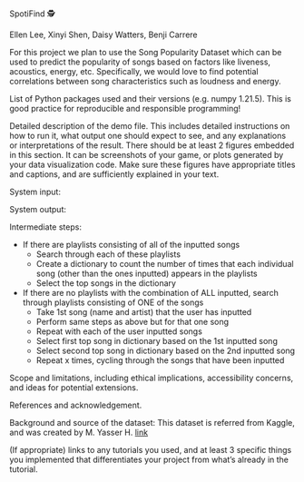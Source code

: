 SpotiFind 🕵️

Ellen Lee, Xinyi Shen, Daisy Watters, Benji Carrere

For this project we plan to use the Song Popularity Dataset which can be used to predict the popularity of songs based on factors like liveness, acoustics, energy, etc. Specifically, we would love to find potential correlations between song characteristics such as loudness and energy. 

List of Python packages used and their versions (e.g. numpy 1.21.5). This is good practice for reproducible and responsible programming!

Detailed description of the demo file. This includes detailed instructions on how to run it, what output one should expect to see, and any explanations or interpretations of the result. There should be at least 2 figures embedded in this section. It can be screenshots of your game, or plots generated by your data visualization code. Make sure these figures have appropriate titles and captions, and are sufficiently explained in your text.

System input:  


System output: 


Intermediate steps:
- If there are playlists consisting of all of the inputted songs
    - Search through each of these playlists
    - Create a dictionary to count the number of times that each individual song (other than the ones inputted) appears in the playlists
    - Select the top songs in the dictionary 
- If there are no playlists with the combination of ALL inputted, search through playlists consisting of ONE of the songs
    - Take 1st song (name and artist) that the user has inputted
    - Perform same steps as above but for that one song
    - Repeat with each of the user inputted songs
    - Select first top song in dictionary based on the 1st inputted song
    - Select second top song in dictionary based on the 2nd inputted song
    - Repeat x times, cycling through the songs that have been inputted

Scope and limitations, including ethical implications, accessibility concerns, and ideas for potential extensions.

References and acknowledgement.

Background and source of the dataset:
This dataset is referred from Kaggle, and was created by M. Yasser H. 
[link](https://www.kaggle.com/datasets/yasserh/song-popularity-dataset/discussion?resource=download)

(If appropriate) links to any tutorials you used, and at least 3 specific things you implemented that differentiates your project from what’s already in the tutorial.

